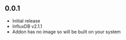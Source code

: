 <!-- https://developers.home-assistant.io/docs/add-ons/presentation#keeping-a-changelog -->

## 0.0.1

- Initial release
- InfluxDB v2.1.1
- Addon has no image so will be built on your system
